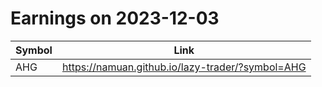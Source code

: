 # Earnings on 2023-12-03

| Symbol | Link |
| ---| --- |
| AHG | https://namuan.github.io/lazy-trader/?symbol=AHG |